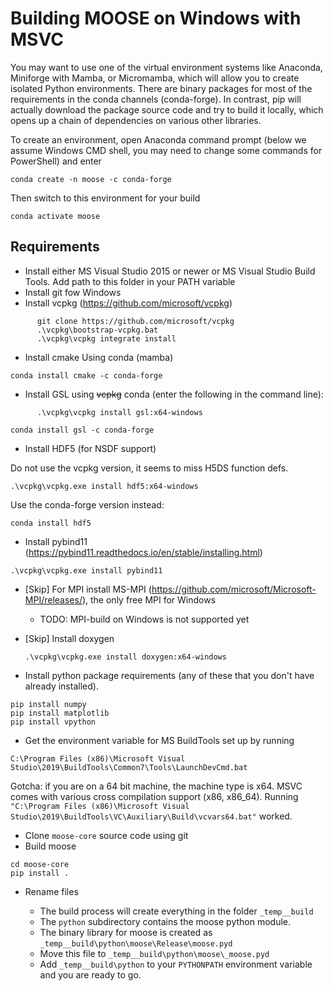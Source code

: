 # Building MOOSE on Windows with MSVC

You may want to use one of the virtual environment systems like Anaconda, Miniforge with Mamba, or Micromamba, which will allow you to create isolated Python environments. There  are binary packages for most of the requirements in the conda channels (conda-forge). In contrast, pip will actually download the package source code and try to build it locally, which opens up a chain of dependencies on various other libraries.

To create an environment, open Anaconda command prompt (below we assume Windows CMD shell, you may need to change some commands for PowerShell) and enter
```
conda create -n moose -c conda-forge
```

Then switch to this environment for your build 
```
conda activate moose
```

## Requirements
* Install either MS Visual Studio 2015 or newer or MS Visual Studio Build Tools.
  Add path to this folder in your PATH variable
* Install git fow Windows
* Install vcpkg (https://github.com/microsoft/vcpkg)

```
      git clone https://github.com/microsoft/vcpkg
      .\vcpkg\bootstrap-vcpkg.bat
      .\vcpkg\vcpkg integrate install
```

* Install cmake
  Using conda (mamba)
```
conda install cmake -c conda-forge
```

* Install GSL using ~~vcpkg~~ conda (enter the following in the command line):

```
      .\vcpkg\vcpkg install gsl:x64-windows
```

```
conda install gsl -c conda-forge
```
	  
* Install HDF5 (for NSDF support)

Do not use the vcpkg version, it seems to miss H5DS function defs. 
```
.\vcpkg\vcpkg.exe install hdf5:x64-windows
```
Use the conda-forge version instead:
```
conda install hdf5
```

* Install pybind11 (https://pybind11.readthedocs.io/en/stable/installing.html)

```
.\vcpkg\vcpkg.exe install pybind11
```
* [Skip] For MPI install MS-MPI (https://github.com/microsoft/Microsoft-MPI/releases/), the only free MPI for Windows
  - TODO: MPI-build on Windows is not supported yet
* [Skip] Install doxygen

  ```
  .\vcpkg\vcpkg.exe install doxygen:x64-windows
  ```

* Install python package requirements (any of these that you don't have already installed). 
```
pip install numpy
pip install matplotlib
pip install vpython
```

* Get the environment variable for MS BuildTools set up by running 

```
C:\Program Files (x86)\Microsoft Visual Studio\2019\BuildTools\Common7\Tools\LaunchDevCmd.bat
```

Gotcha: if you are on a 64 bit machine, the machine type is x64. MSVC comes with various cross compilation support (x86, x86_64). Running `"C:\Program Files (x86)\Microsoft Visual Studio\2019\BuildTools\VC\Auxiliary\Build\vcvars64.bat"` worked.

* Clone `moose-core` source code using git
* Build moose
```
cd moose-core
pip install .
```

* Rename files

  * The build process will create everything in the folder `_temp__build`
  * The `python` subdirectory contains the moose python module.
  * The binary library for moose is created as `_temp__build\python\moose\Release\moose.pyd`
  * Move this file to `_temp__build\python\moose\_moose.pyd`
  * Add `_temp__build\python`  to your `PYTHONPATH` environment variable and you are ready to go.
